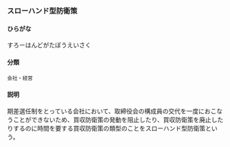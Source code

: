 <div style="display:none;">

## [あ行](securities-terms?id=あ行)
## [か行](securities-terms?id=か行)
## [さ行](securities-terms?id=さ行)

</div>

### スローハンド型防衛策

#### ひらがな

すろーはんどがたぼうえいさく

#### 分類

`会社・経営`

#### 説明

期差選任制をとっている会社において、取締役会の構成員の交代を一度におこなうことができないため、買収防衛策の発動を阻止したり、買収防衛策を廃止したりするのに時間を要する買収防衛策の類型のことをスローハンド型防衛策という。

<div style="display:none;">

## [た行](securities-terms?id=た行)
## [な行](securities-terms?id=な行)
## [は行](securities-terms?id=は行)
## [ま行](securities-terms?id=ま行)
## [や行](securities-terms?id=や行)
## [ら行](securities-terms?id=ら行)
## [わ行](securities-terms?id=わ行)
## [英数字・記号](securities-terms?id=英数字・記号)

</div>

